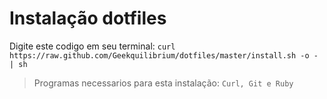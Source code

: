 Instalação dotfiles
===================

Digite este codigo em seu terminal: `curl https://raw.github.com/Geekquilibrium/dotfiles/master/install.sh -o - | sh` 

> Programas necessarios para esta instalação: `Curl, Git e Ruby`
